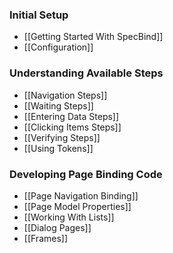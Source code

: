 ### Initial Setup
* [[Getting Started With SpecBind]]
* [[Configuration]]

### Understanding Available Steps
* [[Navigation Steps]]
* [[Waiting Steps]]
* [[Entering Data Steps]]
* [[Clicking Items Steps]]
* [[Verifying Steps]]
* [[Using Tokens]]

### Developing Page Binding Code
* [[Page Navigation Binding]]
* [[Page Model Properties]]
* [[Working With Lists]]
* [[Dialog Pages]]
* [[Frames]]